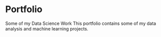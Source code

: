 # Portfolio
Some of my Data Science Work
This portfolio contains some of my data analysis and machine learning projects. 

